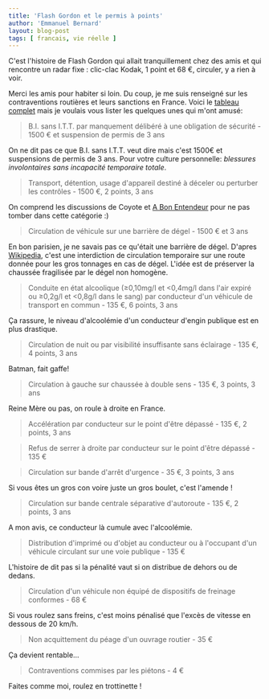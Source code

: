 ```yaml
---
title: 'Flash Gordon et le permis à points'
author: 'Emmanuel Bernard'
layout: blog-post
tags: [ francais, vie réelle ]
---
```

C'est l'histoire de Flash Gordon qui allait tranquillement chez des amis et qui rencontre un radar fixe&nbsp;:
clic-clac Kodak, 1 point et 68 €, circuler, y a rien à voir.

Merci les amis pour habiter si loin. Du coup, je me suis renseigné sur les contraventions routières et
leurs sanctions en France. Voici le [tableau complet][contraventions] mais je voulais vous lister les 
quelques unes qui m'ont amusé:

> B.I. sans I.T.T. par manquement délibéré à une obligation de sécurité - 1500 € et suspension de permis de 3 ans

On ne dit pas ce que B.I. sans I.T.T. veut dire mais c'est 1500€ et suspensions de permis de 3 ans.
Pour votre culture personnelle: _blessures involontaires sans incapacité temporaire totale_.

> Transport, détention, usage d'appareil destiné à déceler ou perturber les contrôles - 1500 €, 2 points, 3 ans

On comprend les discussions de Coyote et [A Bon Entendeur][abe] pour ne pas tomber dans cette catégorie :)

> Circulation de véhicule sur une barrière de dégel - 1500 € et 3 ans

En bon parisien, je ne savais pas ce qu'était une barrière de dégel. D'apres [Wikipedia][degel], c'est une
interdiction de circulation temporaire sur une route donnée pour les gros tonnages en cas de dégel. L'idée est
de préserver la chaussée fragilisée par le dégel non homogène.

> Conduite en état alcoolique (≥0,10mg/l et <0,4mg/l dans l'air expiré ou ≥0,2g/l et <0,8g/l dans le sang) 
> par conducteur d'un véhicule de transport en commun - 135 €, 6 points, 3 ans

Ça rassure, le niveau d'alcoolémie d'un conducteur d'engin publique est en plus drastique.

> Circulation de nuit ou par visibilité insuffisante sans éclairage - 135 €, 4 points, 3 ans

Batman, fait gaffe!

> Circulation à gauche sur chaussée à double sens - 135 €, 3 points, 3 ans

Reine Mère ou pas, on roule à droite en France.

> Accélération par conducteur sur le point d'être dépassé - 135 €, 2 points, 3 ans  

> Refus de serrer à droite par conducteur sur le point d'être dépassé - 135 €  

> Circulation sur bande d'arrêt d'urgence - 35 €, 3 points, 3 ans  

Si vous êtes un gros con voire juste un gros boulet, c'est l'amende&nbsp;!

> Circulation sur bande centrale séparative d'autoroute - 135 €, 2 points, 3 ans

A mon avis, ce conducteur là cumule avec l'alcoolémie.

> Distribution d'imprimé ou d'objet au conducteur ou à l'occupant d'un véhicule circulant 
> sur une voie publique - 135 €

L'histoire de dit pas si la pénalité vaut si on distribue de dehors ou de dedans.

> Circulation d'un véhicule non équipé de dispositifs de freinage conformes - 68 €

Si vous roulez sans freins, c'est moins pénalisé que l'excès de vitesse en dessous de 20 km/h.

> Non acquittement du péage d'un ouvrage routier - 35 €

Ça devient rentable...

> Contraventions commises par les piétons - 4 €

Faites comme moi, roulez en trottinette !

[contraventions]: http://www2.securiteroutiere.gouv.fr/IMG/pdf/sric3_tableau_contraventions_et_sanctions_mars_2007.pdf
[degel]: http://fr.wikipedia.org/wiki/Barrière_de_dégel
[abe]: http://www.abonentendeur.com/